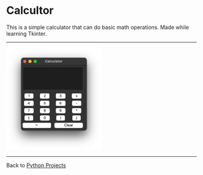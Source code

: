# Calcultor

This is a simple calculator that can do basic math operations.
Made while learning Tkinter.

---

<img src="img/calculator.png" alt="Calculator" width=50%/>

---

Back to [Python Projects](/README.md)
